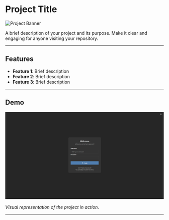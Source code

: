 # Project Title

![Project Banner](images/banner.png)

A brief description of your project and its purpose. Make it clear and engaging for anyone visiting your repository.

---

## Features

- **Feature 1**: Brief description
- **Feature 2**: Brief description
- **Feature 3**: Brief description

---

## Demo

![Example Image](images/login.png)

_Visual representation of the project in action._

---
